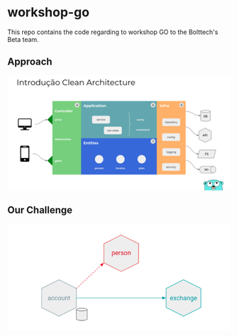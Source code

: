 # workshop-go

This repo contains the code regarding to workshop GO to the Bolttech's Beta team.

## Approach

![Clean Architecture](docs/clean-arch-picture.png)

## Our Challenge

![challenge](docs/workshop-challenge.png)